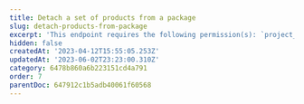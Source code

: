 ```yaml
---
title: Detach a set of products from a package
slug: detach-products-from-package
excerpt: 'This endpoint requires the following permission(s): `project_configuration:packages:read_write`.'
hidden: false
createdAt: '2023-04-12T15:55:05.253Z'
updatedAt: '2023-06-02T23:23:00.310Z'
category: 6478b860a6b223151cd4a791
order: 7
parentDoc: 647912c1b5adb40061f60568
---
```

